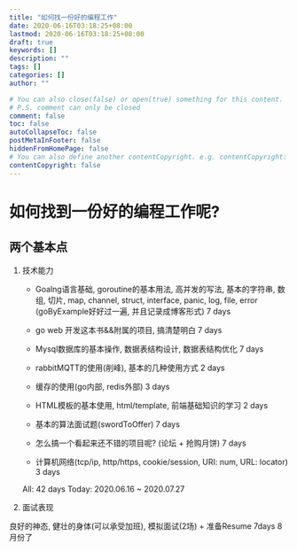 ```yaml
---
title: "如何找一份好的编程工作"
date: 2020-06-16T03:18:25+08:00
lastmod: 2020-06-16T03:18:25+08:00
draft: true
keywords: []
description: ""
tags: []
categories: []
author: ""

# You can also close(false) or open(true) something for this content.
# P.S. comment can only be closed
comment: false
toc: false
autoCollapseToc: false
postMetaInFooter: false
hiddenFromHomePage: false
# You can also define another contentCopyright. e.g. contentCopyright: "This is another copyright."
contentCopyright: false
---
```

<!--more-->
# 如何找到一份好的编程工作呢?
## 两个基本点
1. 技术能力

    * Goalng语言基础, goroutine的基本用法, 高并发的写法, 基本的字符串, 数组, 切片, map, channel, struct, interface, panic, log, file, error
    (goByExample好好过一遍, 并且记录成博客形式)
    7 days
    
    * go web 开发这本书&&附属的项目, 搞清楚明白 7 days

    * Mysql数据库的基本操作, 数据表结构设计, 数据表结构优化 7 days

    * rabbitMQTT的使用(削峰), 基本的几种使用方式 2 days
    
    * 缓存的使用(go内部, redis外部) 3 days

    * HTML模板的基本使用, html/template, 前端基础知识的学习 2 days

    * 基本的算法面试题(swordToOffer) 7 days

    * 怎么搞一个看起来还不错的项目呢? (论坛 + 抢购月饼) 7 days

    * 计算机网络(tcp/ip, http/https, cookie/session, URI: num, URL: locator) 3 days

    All: 42 days
    Today: 2020.06.16 ~ 2020.07.27

2. 面试表现

良好的神态, 健壮的身体(可以承受加班), 模拟面试(2场) + 准备Resume 7days
8月份了

